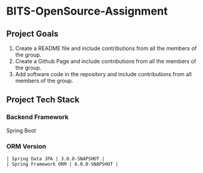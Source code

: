 # BITS-OpenSource-Assignment

## Project Goals
1. Create a README file and include contributions from all the members of the group.
2. Create a Github Page and include contributions from all the members of the group.
3. Add software code in the repository and include contributions from all members of the group.

## Project Tech Stack
### Backend Framework
Spring Boot

### ORM Version

    | Spring Data JPA | 3.0.0-SNAPSHOT |
    | Spring Framework ORM | 6.0.0-SNAPSHOT |
